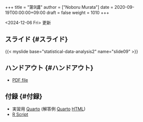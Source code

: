 +++
title = "第9講"
author = ["Noboru Murata"]
date = 2020-09-19T00:00:00+09:00
draft = false
weight = 1010
+++

<span class="timestamp-wrapper"><span class="timestamp">&lt;2024-12-06 Fri&gt; </span></span> 更新


## スライド {#スライド}

{{< myslide base="statistical-data-analysis2" name="slide09" >}}


## ハンドアウト {#ハンドアウト}

-   [PDF file](https://noboru-murata.github.io/statistical-data-analysis2/pdfs/slide09.pdf)


## 付録 {#付録}

-   実習用 [Quarto](https://raw.githubusercontent.com/noboru-murata/statistical-data-analysis2/refs/heads/master/docs/code/practice09.qmd) (解答例 [Quarto](https://raw.githubusercontent.com/noboru-murata/statistical-data-analysis2/refs/heads/master/docs/code/sample-code09.qmd) [HTML](https://noboru-murata.github.io/statistical-data-analysis2/code/sample-code09.html))
-   [R Script](https://noboru-murata.github.io/statistical-data-analysis2/code/slide09.R)
